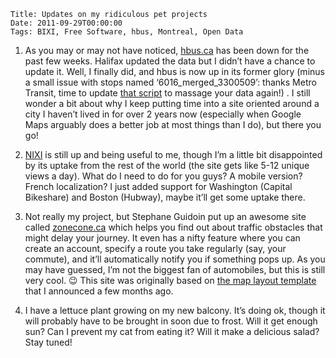     Title: Updates on my ridiculous pet projects
    Date: 2011-09-29T00:00:00
    Tags: BIXI, Free Software, hbus, Montreal, Open Data


1. As you may or may not have noticed, [hbus.ca][1] has been down for the past few weeks. Halifax updated the data but I didn&#8217;t have a chance to update it. Well, I finally did, and hbus is now up in its former glory (minus a small issue with stops named &#8216;6016\_merged\_3300509&#8217;: thanks Metro Transit, time to update [that script][2] to massage your data again!) . I still wonder a bit about why I keep putting time into a site oriented around a city I haven&#8217;t lived in for over 2 years now (especially when Google Maps arguably does a better job at most things than I do), but there you go! 

2. [NIXI][3] is still up and being useful to me, though I&#8217;m a little bit disappointed by its uptake from the rest of the world (the site gets like 5-12 unique views a day). What do I need to do for you guys? A mobile version? French localization? I just added support for Washington (Capital Bikeshare) and Boston (Hubway), maybe it&#8217;ll get some uptake there.

3. Not really my project, but Stephane Guidoin put up an awesome site called [zonecone.ca][4] which helps you find out about traffic obstacles that might delay your journey. It even has a nifty feature where you can create an account, specify a route you take regularly (say, your commute), and it&#8217;ll automatically notify you if something pops up. As you may have guessed, I&#8217;m not the biggest fan of automobiles, but this is still very cool. 😉 This site was originally based on [the map layout template][5] that I announced a few months ago.

4. I have a lettuce plant growing on my new balcony. It&#8217;s doing ok, though it will probably have to be brought in soon due to frost. Will it get enough sun? Can I prevent my cat from eating it? Will it make a delicious salad? Stay tuned!

 [1]: http://hbus.ca
 [2]: https://github.com/wlach/routez/blob/master/src/gtfs-hacks/update-halifax-gtfs.py
 [3]: http://nixi.ca
 [4]: http://zonecone.ca
 [5]: http://wrla.ch/blog/2011/06/template-for-a-map-based-web-app/